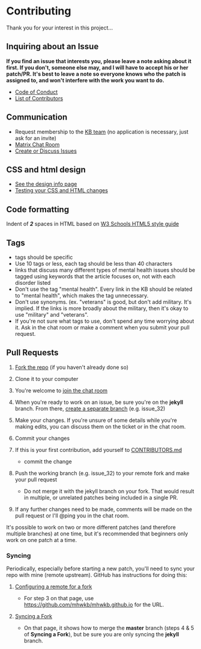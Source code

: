 # Contributing

Thank you for your interest in this project...

## Inquiring about an Issue

**If you find an issue that interests you, please leave a note asking
about it first. If you don't, someone else may, and I will have to
accept his or her patch/PR. It's best to leave a note so everyone knows
who the patch is assigned to, and won't interfere with the work you
want to do.**

* [Code of Conduct](CODE_OF_CONDUCT.md)
* [List of Contributors](CONTRIBUTORS.md)

## Communication

  * Request membership to the [KB
  team](https://github.com/orgs/mhwkb/teams/kb) (no application is
  necessary, just ask for an invite)
  * [Matrix Chat Room](https://matrix.to/#/!IYJbSsQLyEzkioQJdn:matrix.org)
  * [Create or Discuss Issues](https://github.com/mhwkb/mhwkb.github.io/issues)

## CSS and html design

* [See the design info page](DESIGN.md)
* [Testing your CSS and HTML changes](TESTING.md)

## Code formatting
Indent of ***2*** spaces in HTML based on [W3 Schools HTML5 style guide](https://www.w3schools.com/htmL/html5_syntax.asp)

## Tags
* tags should be specific
* Use 10 tags or less, each tag should be less than 40 characters
* links that discuss many different types of mental health issues should be
tagged using keywords that the article focuses on, not with each disorder
listed
* Don't use the tag "mental health". Every link in the KB should be related
to "mental health", which makes the tag unnecessary.
* Don't use synonyms. (ex. "veterans" is good, but don't add military. It's
implied. If the links is more broadly about the military, then it's okay to
use "military" and "veterans".
* If you're not sure what tags to use, don't spend any time worrying about it. Ask in the
  chat room or make a comment when you submit your pull request.

## Pull Requests

1. [Fork the
repo](https://github.com/mhwkb/mhwkb.github.io#fork-destination-box)
(if you haven't already done so)

2. Clone it to your computer

3. You're welcome to [join the chat
room](https://matrix.to/#/!IYJbSsQLyEzkioQJdn:matrix.org)

3. When you're ready to work on an issue, be sure you're on the
**jekyll** branch. From there, [create a separate
branch](https://github.com/Kunena/Kunena-Forum/wiki/Create-a-new-branch-with-git-and-manage-branches)
(e.g. issue_32)

4. Make your changes. If you're unsure of some details while you're
making edits, you can discuss them on the ticket or in the chat room.

5. Commit your changes

6. If this is your first contribution, add yourself to [CONTRIBUTORS.md](CONTRIBUTORS.md)
    * commit the change

6. Push the working branch (e.g. issue_32) to your remote fork and make your pull request

    * Do not merge it with the jekyll branch on your fork. That would
    result in multiple, or unrelated patches being included in a single
    PR.

8. If any further changes need to be made, comments will be made on the
pull request or I'll @ping you in the chat room.

It's possible to work on two or more different patches (and therefore
multiple branches) at one time, but it's recommended that beginners
only work on one patch at a time.

### Syncing ###
Periodically, especially before starting a new patch, you'll need to sync your
repo with mine (remote upstream). GitHub has instructions for doing this:

1. [Configuring a remote for a fork](https://help.github.com/articles/configuring-a-remote-for-a-fork/)
    * For step 3 on that page, use https://github.com/mhwkb/mhwkb.github.io for the URL.

2. [Syncing a Fork](https://help.github.com/articles/syncing-a-fork/)

    * On that page, it shows how to merge the **master** branch (steps
    4 & 5 of **Syncing a Fork**), but be sure you are only syncing the
    **jekyll** branch.
